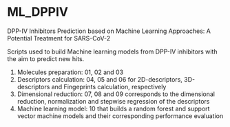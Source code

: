 # ML_DPPIV
DPP-IV Inhibitors Prediction based on Machine Learning Approaches:  A Potential Treatment for SARS-CoV-2

Scripts used to build Machine learning models from DPP-IV inhibitors with the aim to predict new hits. 

1. Molecules preparation: 01, 02 and 03
2. Descriptors calculation: 04, 05 and 06 for 2D-descriptors, 3D-descriptors and Fingeprints calculation, respectively
3. Dimensional reduction: 07, 08 and 09 corresponds to the dimensional reduction, normalization and stepwise regression of the descriptors
4. Machine learning model: 10 that builds a random forest and support vector machine models and their corresponding performance evaluation 
